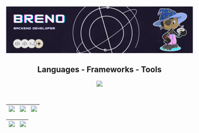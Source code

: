 ![Header](./github-header-image.png)

<h2 align="center">Languages - Frameworks - Tools</h2>
          
<p align="center">
  <a href="https://skillicons.dev">
    <img src="https://skillicons.dev/icons?i=cpp,java,postgres,git,linux" />
  </a>
</p><br>

| ![](http://github-profile-summary-cards.vercel.app/api/cards/stats?username=Brevex&theme=tokyonight) |![](http://github-profile-summary-cards.vercel.app/api/cards/repos-per-language?username=Brevex&theme=tokyonight) | ![](http://github-profile-summary-cards.vercel.app/api/cards/most-commit-language?username=Brevex&theme=tokyonight) |
| :-: | :-: | :-: |

| ![](http://github-profile-summary-cards.vercel.app/api/cards/profile-details?username=Brevex&theme=tokyonight) |![](http://github-profile-summary-cards.vercel.app/api/cards/productive-time?username=Brevex&theme=tokyonight&utcOffset=8) |
| :-: | :-: |
